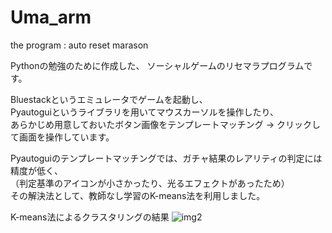 # Uma_arm
the program : auto reset marason

Pythonの勉強のために作成した、
ソーシャルゲームのリセマラプログラムです。

Bluestackというエミュレータでゲームを起動し、  
Pyautoguiというライブラリを用いてマウスカーソルを操作したり、  
あらかじめ用意しておいたボタン画像をテンプレートマッチング → クリックして画面を操作しています。

Pyautoguiのテンプレートマッチングでは、ガチャ結果のレアリティの判定には精度が低く、  
（判定基準のアイコンが小さかったり、光るエフェクトがあったため）  
その解決法として、教師なし学習のK-means法を利用しました。

K-means法によるクラスタリングの結果
![img2](https://user-images.githubusercontent.com/58933271/138414486-d26f00d9-8031-43b8-aad6-4598e7d942ca.png)
